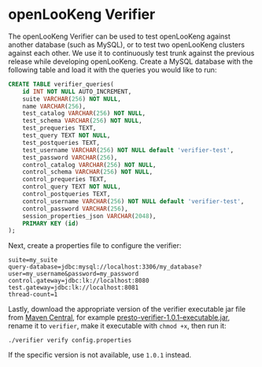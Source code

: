 
# openLooKeng Verifier

The openLooKeng Verifier can be used to test openLooKeng against another database (such as MySQL), or to test two openLooKeng clusters against each other. We use it to continuously test trunk against the previous release while developing openLooKeng. Create a MySQL database with the following table and load it with the queries you would like to run:

``` sql
CREATE TABLE verifier_queries(
    id INT NOT NULL AUTO_INCREMENT,
    suite VARCHAR(256) NOT NULL,
    name VARCHAR(256),
    test_catalog VARCHAR(256) NOT NULL,
    test_schema VARCHAR(256) NOT NULL,
    test_prequeries TEXT,
    test_query TEXT NOT NULL,
    test_postqueries TEXT,
    test_username VARCHAR(256) NOT NULL default 'verifier-test',
    test_password VARCHAR(256),
    control_catalog VARCHAR(256) NOT NULL,
    control_schema VARCHAR(256) NOT NULL,
    control_prequeries TEXT,
    control_query TEXT NOT NULL,
    control_postqueries TEXT,
    control_username VARCHAR(256) NOT NULL default 'verifier-test',
    control_password VARCHAR(256),
    session_properties_json VARCHAR(2048),
    PRIMARY KEY (id)
);
```

Next, create a properties file to configure the verifier:

``` properties
suite=my_suite
query-database=jdbc:mysql://localhost:3306/my_database?user=my_username&password=my_password
control.gateway=jdbc:lk://localhost:8080
test.gateway=jdbc:lk://localhost:8081
thread-count=1
```

Lastly, download the appropriate version of the verifier executable jar file from [Maven Central](https://repo1.maven.org/maven2/io/hetu/core/presto-benchmark-driver/), for example [presto-verifier-1.0.1-executable.jar](https://repo1.maven.org/maven2/io/hetu/core/presto-verifier/1.0.1/presto-verifier-1.0.1-executable.jar), rename it to `verifier`, make it executable with `chmod +x`, then run it:

``` shell
./verifier verify config.properties
```

If the specific version is not available, use `1.0.1` instead.